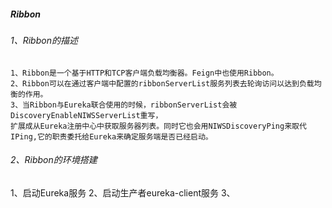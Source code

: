 ##### Ribbon
###### 1、Ribbon的描述
```text
1、Ribbon是一个基于HTTP和TCP客户端负载均衡器。Feign中也使用Ribbon。
2、Ribbon可以在通过客户端中配置的ribbonServerList服务列表去轮询访问以达到负载均衡的作用。
3、当Ribbon与Eureka联合使用的时候，ribbonServerList会被DiscoveryEnableNIWSServerList重写，
扩展成从Eureka注册中心中获取服务器列表。同时它也会用NIWSDiscoveryPing来取代IPing,它的职责委托给Eureka来确定服务端是否已经启动。
```
###### 2、Ribbon的环境搭建
1、启动Eureka服务
2、启动生产者eureka-client服务
3、
